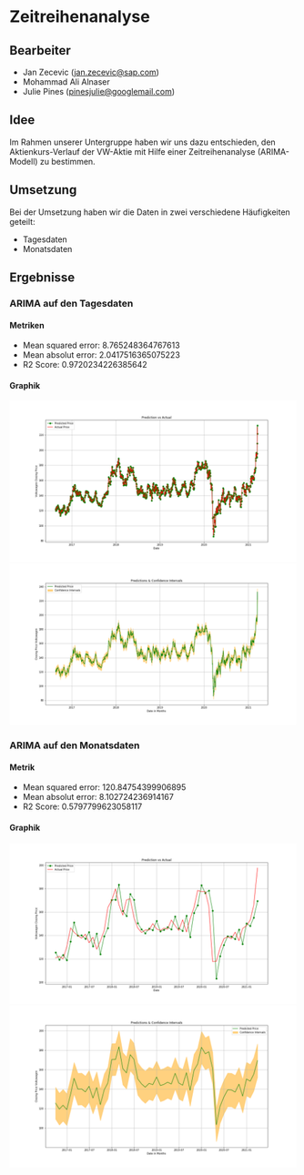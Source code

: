 # Zeitreihenanalyse

## Bearbeiter

- Jan Zecevic (jan.zecevic@sap.com)
- Mohammad Ali Alnaser
- Julie Pines (pinesjulie@googlemail.com)

## Idee

Im Rahmen unserer Untergruppe haben wir uns dazu entschieden, den Aktienkurs-Verlauf der VW-Aktie mit Hilfe einer Zeitreihenanalyse (ARIMA-Modell) zu bestimmen. 

## Umsetzung

Bei der Umsetzung haben wir die Daten in zwei verschiedene Häufigkeiten geteilt:

- Tagesdaten
- Monatsdaten

## Ergebnisse

### ARIMA auf den Tagesdaten

#### Metriken
- Mean squared error: 8.765248364767613
- Mean absolut error: 2.0417516365075223
- R2 Score: 0.9720234226385642

#### Graphik

![Vorhersage vs. Tatsächliche Werte](https://github.com/AktienKursVorhersage/Zeitreihenanalyse/blob/main/img/pred_vs_actual_Day.png "Vorhersage vs. Tatsächliche Werte")
![Konfidenzintervall (95%) der Vorhersagen](https://github.com/AktienKursVorhersage/Zeitreihenanalyse/blob/main/img/pred_confint_Day.png "Konfidenzintervall (95%) der Vorhersagen")

### ARIMA auf den Monatsdaten

#### Metrik
- Mean squared error: 120.84754399906895
- Mean absolut error: 8.102724236914167
- R2 Score: 0.5797799623058117

#### Graphik
![Vorhersage vs. Tatsächliche Werte](https://github.com/AktienKursVorhersage/Zeitreihenanalyse/blob/main/img/pred_vs_actual_Month.png "Vorhersage vs. Tatsächliche Werte")
![Konfidenzintervall (95%) der Vorhersagen](https://github.com/AktienKursVorhersage/Zeitreihenanalyse/blob/main/img/pred_confint_Month.png "Konfidenzintervall (95%) der Vorhersagen")
